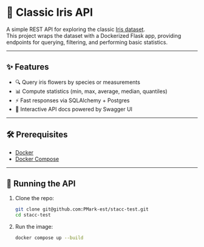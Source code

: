 # 🌸 Classic Iris API

A simple REST API for exploring the classic [Iris dataset](https://en.wikipedia.org/wiki/Iris_flower_data_set).  
This project wraps the dataset with a Dockerized Flask app, providing endpoints for querying, filtering, and performing basic statistics.

---

## ✨ Features
- 🔍 Query iris flowers by species or measurements
- 📊 Compute statistics (min, max, average, median, quantiles)
- ⚡ Fast responses via SQLAlchemy + Postgres
- 📖 Interactive API docs powered by Swagger UI

---

## 🛠️ Prerequisites
- [Docker](https://docs.docker.com/get-docker/)  
- [Docker Compose](https://docs.docker.com/compose/install/)

---

## 🚀 Running the API

1. Clone the repo:
   ```bash
   git clone git@github.com:PMark-est/stacc-test.git
   cd stacc-test
   ```
2. Run the image:
    ```bash
    docker compose up --build
    ```
